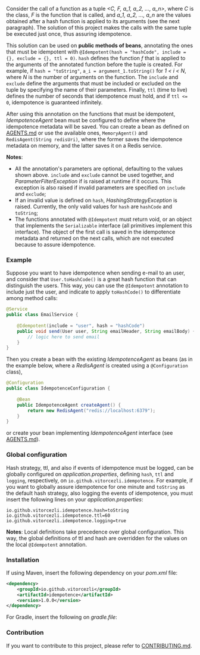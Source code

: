 Consider the call of a function as a tuple *<C, F, a_1, a_2, ..., a_n>*, where
*C* is the class, *F* is the function that is called, and *a_1, a_2, ..., a_n*
are the values obtained after a hash function is applied to its arguments (see
the next paragraph). The solution of this project makes the calls with the
same tuple be executed just once, thus assuring idempotence.

This solution can be used on **public methods of beans**, annotating the ones
that must be idempotent with `@Idempotent(hash = "hashCode", include = {},
exclude = {}, ttl = 0)`. `hash` defines the function *f* that is applied to
the arguments of the annotated function before the tuple is created. For example,
if `hash = "toString"`, `a_i = argument_1.toString()` for *1 < i < N*, where *N*
is the number of arguments on the function. The `include` and `exclude` define
the arguments that must be included or excluded on the tuple by specifying the
name of their parameters. Finally, `ttl` (time to live) defines the number of
seconds that idempotence must hold, and if `ttl <= 0`, idempotence is guaranteed
infinitely.

After using this annotation on the functions that must be idempotent,
*IdempotenceAgent* bean must be configured to define where the idempotence
metadata will be saved. You can create a bean as defined on
[AGENTS.md](doc/AGENTS.md) or use the available ones, `MemoryAgent()` and
`RedisAgent(String redisUri)`, where the former saves the idempotence metadata
on memory, and the latter saves it on a Redis service.

**Notes**:

- All the annotation's parameters are optional, defaulting to the values 
  shown above. `include` and `exclude` cannot be used together, and
  *ParameterFilterException* if is raised at runtime if it occurs. This
  exception is also raised if invalid parameters are specified on `include`
  and `exclude`;
- If an invalid value is defined on `hash`, *HashingStrategyException* is
  raised. Currently, the only valid values for `hash` are `hashCode` and
  `toString`;
- The functions annotated with `@Idempotent` must return void, or an object
  that implements the `Serializable` interface (all primitives implement this
  interface). The object of the first call is saved in the idempotence
  metadata and returned on the next calls, which are not executed because to
  assure idempotence.

### Example

Suppose you want to have idempotence when sending e-mail to an user, and consider
that `User.toHashCode()` is a great hash function that can distinguish the users.
This way, you can use the `@Idempotent` annotation to include just the user, and
indicate to apply `toHashCode()` to differentiate among method calls:

```java
@Service
public class EmailService {
    
    @Idempotent(include = "user", hash = "hashCode")
    public void send(User user, String emailHeader, String emailBody) {
        // logic here to send email
    }
}
```

Then you create a bean with the existing *IdempotenceAgent* as beans (as in the
example below, where a *RedisAgent* is created using a `@Configuration` class),

```java
@Configuration
public class IdempotenceConfiguration {
    
    @Bean
    public IdempotenceAgent createAgent() {
        return new RedisAgent("redis://localhost:6379");
    }
}
```

or create your bean implementing *IdempotenceAgent* interface
(see [AGENTS.md](doc/AGENTS.md)).

### Global configuration

Hash strategy, ttl, and also if events of idempotence must be logged, can be
globally configured on _application.properties_, defining `hash`, `ttl`
and `logging`, respectively, on `io.github.vitorcezli.idempotence`. For
example, if you want to globally assure idempotence for one minute and
`toString` as the default hash strategy, also logging the events of idempotence,
you must insert the following lines on your _application.properties_:

```
io.github.vitorcezli.idempotence.hash=toString
io.github.vitorcezli.idempotence.ttl=60
io.github.vitorcezli.idempotence.logging=true
```

**Notes**: Local definitions take precedence over global configuration. This
way, the global definitions of ttl and hash are overridden for the values
on the local `@Idempotent` annotation.

### Installation

If using Maven, insert the following dependency on your *pom.xml* file:

```xml
<dependency>
    <groupId>io.github.vitorcezli</groupId>
    <artifactId>idempotence</artifactId>
    <version>1.0.0</version>
</dependency>
```

For Gradle, insert the following on *gradle.file*:

### Contribution

If you want to contribute to this project, please refer to
[CONTRIBUTING.md](doc/CONTRIBUTING.md).